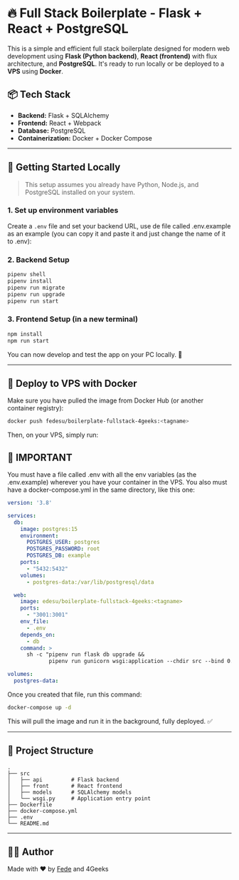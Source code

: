 # 🔥 Full Stack Boilerplate - Flask + React + PostgreSQL

This is a simple and efficient full stack boilerplate designed for modern web development using **Flask (Python backend)**, **React (frontend)** with flux architecture, and **PostgreSQL**. It's ready to run locally or be deployed to a **VPS** using **Docker**.

## 📦 Tech Stack

- **Backend:** Flask + SQLAlchemy
- **Frontend:** React + Webpack
- **Database:** PostgreSQL
- **Containerization:** Docker + Docker Compose

---

## 🚀 Getting Started Locally

> This setup assumes you already have Python, Node.js, and PostgreSQL installed on your system.

### 1. Set up environment variables

Create a `.env` file and set your backend URL, use de file called .env.example as an example (you can copy it and paste it and just change the name of it to .env):

### 2. Backend Setup

```bash
pipenv shell
pipenv install
pipenv run migrate
pipenv run upgrade
pipenv run start
```

### 3. Frontend Setup (in a new terminal)

```bash
npm install
npm run start
```

You can now develop and test the app on your PC locally. 🚧

---

## 🐳 Deploy to VPS with Docker

Make sure you have pulled the image from Docker Hub (or another container registry):

```bash
docker push fedesu/boilerplate-fullstack-4geeks:<tagname>
```

Then, on your VPS, simply run:

## 📁 IMPORTANT

You must have a file called .env with all the env variables (as the .env.example) wherever you have your container in the VPS.
You also must have a docker-compose.yml in the same directory, like this one:

```docker-compose.yml
version: '3.8'

services:
  db:
    image: postgres:15
    environment:
      POSTGRES_USER: postgres
      POSTGRES_PASSWORD: root
      POSTGRES_DB: example
    ports:
      - "5432:5432"
    volumes:
      - postgres-data:/var/lib/postgresql/data

  web:
    image: edesu/boilerplate-fullstack-4geeks:<tagname>
    ports:
      - "3001:3001"
    env_file:
      - .env
    depends_on:
      - db
    command: >
      sh -c "pipenv run flask db upgrade &&
             pipenv run gunicorn wsgi:application --chdir src --bind 0.0.0.0:3001"

volumes:
  postgres-data:
```

Once you created that file, run this command:

```bash
docker-compose up -d
```

This will pull the image and run it in the background, fully deployed. ✅

---

## 📁 Project Structure

```
.
├── src
│   ├── api         # Flask backend
│   ├── front       # React frontend
│   ├── models      # SQLAlchemy models
│   └── wsgi.py     # Application entry point
├── Dockerfile
├── docker-compose.yml
├── .env
└── README.md
```

---

## 👨‍💻 Author

Made with ❤️ by [Fede](https://github.com/federico-serron) and 4Geeks